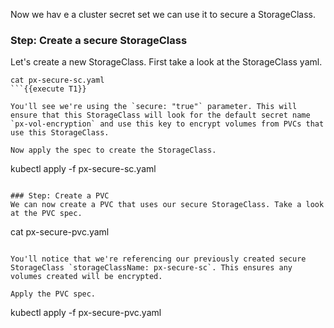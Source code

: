Now we hav e a cluster secret set we can use it to secure a StorageClass.

### Step: Create a secure StorageClass
Let's create a new StorageClass. First take a look at the StorageClass yaml.
```
cat px-secure-sc.yaml
```{{execute T1}}

You'll see we're using the `secure: "true"` parameter. This will ensure that this StorageClass will look for the default secret name `px-vol-encryption` and use this key to encrypt volumes from PVCs that use this StorageClass. 

Now apply the spec to create the StorageClass.

```
kubectl apply -f px-secure-sc.yaml
```{{execute T1}}

### Step: Create a PVC
We can now create a PVC that uses our secure StorageClass. Take a look at the PVC spec.
```
cat px-secure-pvc.yaml
```{{execute T1}}

You'll notice that we're referencing our previously created secure StorageClass `storageClassName: px-secure-sc`. This ensures any volumes created will be encrypted.

Apply the PVC spec.

```
kubectl apply -f px-secure-pvc.yaml
```{{execute T1}}
